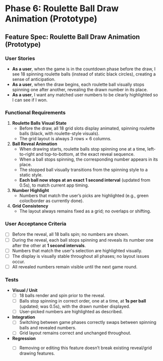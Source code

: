 
# Phase 6: Roulette Ball Draw Animation (Prototype)

## Feature Spec: Roulette Ball Draw Animation (Prototype)

### User Stories
- **As a user**, when the game is in the countdown phase before the draw, I see 18 spinning roulette balls (instead of static black circles), creating a sense of anticipation.
- **As a user**, when the draw begins, each roulette ball visually stops spinning one after another, revealing the drawn number in its place.
- **As a user**, I want any matched user numbers to be clearly highlighted so I can see if I won.

### Functional Requirements
1. **Roulette Balls Visual State**
    - Before the draw, all 18 grid slots display animated, spinning roulette balls (black, with roulette-style visuals).
    - The grid layout is always 3 rows × 6 columns.
2. **Ball Reveal Animation**
    - When drawing starts, roulette balls stop spinning one at a time, left-to-right and top-to-bottom, at the exact reveal sequence.
    - When a ball stops spinning, the corresponding number appears in its place.
    - The stopped ball visually transitions from the spinning style to a static style.
    - **Each ball now stops at an exact 1 second interval** (updated from 0.5s), to match current app timing.
3. **Number Highlight**
    - Numbers that match the user’s picks are highlighted (e.g., green color/border as currently done).
4. **Grid Consistency**
    - The layout always remains fixed as a grid; no overlaps or shifting.

### User Acceptance Criteria
- [ ] Before the reveal, all 18 balls spin; no numbers are shown.
- [ ] During the reveal, each ball stops spinning and reveals its number one after the other at **1 second intervals**.
- [ ] Numbers that match the user's selection are highlighted visually.
- [ ] The display is visually stable throughout all phases; no layout issues occur.
- [ ] All revealed numbers remain visible until the next game round.

### Tests
- **Visual / Unit**
  - [ ] 18 balls render and spin prior to the reveal.
  - [ ] Balls stop spinning in correct order, one at a time, at **1s per ball** (updated; was 0.5s), with the drawn number displayed.
  - [ ] User-picked numbers are highlighted as described.
- **Integration**
  - [ ] Switching between game phases correctly swaps between spinning balls and revealed numbers.
  - [ ] Grid layout remains correct and unchanged throughout.
- **Regression**
  - [ ] Removing or editing this feature doesn’t break existing reveal/grid drawing features.


